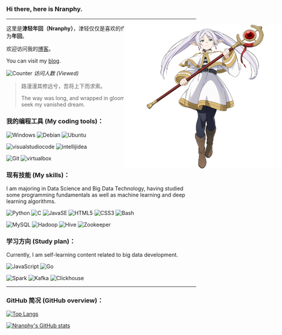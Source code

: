 ### Hi there, here is Nranphy.

* * *

<a href="https://github.com/Nranphy">
    <img src="./imgs/フリーレン.png" 
    style="position: absolute; right: 0px; width: 30em; height: auto;"
    align="right"
    style="width: 25em; height: auto;">
</a>

这里是**津轻年回（Nranphy）**，津轻仅仅是喜欢的作家的故乡，你可以直接称呼我为**年回**。

欢迎访问我的[博客](https://blog.nranp.com)。

You can visit my [blog](https://blog.nranp.com).

<img
src="https://count.getloli.com/get/@Nranphy?theme=rule34"
alt="Counter"
style="width: 18em; height: auto;">
*访问人数 (Viewed)*

> 路漫漫其修远兮，吾将上下而求索。
> 
> The way was long, and wrapped in gloom did seem,
> As I urged on to seek my vanished dream.

### 我的编程工具 (My coding tools)：

![Windows](https://img.shields.io/badge/-Windows-0078D6?style=flat-square&logo=Windows&logoColor=fff) ![Debian](https://img.shields.io/badge/-Debian-A81D33?style=flat-square&logo=Debian&logoColor=fff) ![Ubuntu](https://img.shields.io/badge/-Ubuntu-E95420?style=flat-square&logo=Ubuntu&logoColor=fff)

![visualstudiocode](https://img.shields.io/badge/-VSCode-007ACC?style=flat-square&logo=visualstudiocode&logoColor=fff) ![intellijidea](https://img.shields.io/badge/-IJ_IDEA-000?style=flat-square&logo=intellijidea&logoColor=fff)

![Git](https://img.shields.io/badge/-Git-F05032?style=flat-square&logo=git&logoColor=fff) ![virtualbox](https://img.shields.io/badge/-VirtualBox-183A61?style=flat-square&logo=virtualbox&logoColor=fff)

### 现有技能 (My skills)：

I am majoring in Data Science and Big Data Technology, having studied some programming fundamentals as well as machine learning and deep learning algorithms.

![Python](https://img.shields.io/badge/-Python-3776AB?style=flat-square&logo=Python&logoColor=fff) ![C](https://img.shields.io/badge/-C-A8B9CC?style=flat-square&logo=C&logoColor=fff) ![JavaSE](https://img.shields.io/badge/-JavaSE-orange?style=flat-square&logo=Oracle&logoColor=fff) ![HTML5](https://img.shields.io/badge/-HTML5-E34F26?style=flat-square&logo=HTML5&logoColor=fff) ![CSS3](https://img.shields.io/badge/-CSS3-1572B6?style=flat-square&logo=CSS3&logoColor=fff) ![Bash](https://img.shields.io/badge/-GNUBash-4EAA25?style=flat-square&logo=GNUBash&logoColor=fff)

![MySQL](https://img.shields.io/badge/-MySQL-4479A1?style=flat-square&logo=MySQL&logoColor=fff) ![Hadoop](https://img.shields.io/badge/-Hadoop-66CCFF?style=flat-square&logo=ApacheHadoop&logoColor=000) ![Hive](https://img.shields.io/badge/-Hive-FDEE21?style=flat-square&logo=ApacheHive&logoColor=000) ![Zookeeper](https://img.shields.io/badge/-Zookeeper-4b7835?style=flat-square&logo=Apache&logoColor=fff)

### 学习方向 (Study plan)：

Currently, I am self-learning content related to big data development.

![JavaScript](https://img.shields.io/badge/-JavaScript-F7DF1E?style=flat-square&logo=JavaScript&logoColor=000)  ![Go](https://img.shields.io/badge/-Go-00ADD8?style=flat-square&logo=Go&logoColor=fff)

![Spark](https://img.shields.io/badge/-Spark-E25A1C?style=flat-square&logo=ApacheSpark&logoColor=fff) ![Kafka](https://img.shields.io/badge/-Kafka-231F20?style=flat-square&logo=ApacheKafka&logoColor=fff) ![Clickhouse](https://img.shields.io/badge/-Clickhouse-efcf3a?style=flat-square&logo=Apache&logoColor=000)

* * *

### GitHub 简况 (GitHub overview)：

[![Top Langs](https://github-readme-stats.vercel.app/api/top-langs/?username=Nranphy&theme=tokyonight)](https://github.com/Nranphy)

[![Nranphy's GitHub stats](https://github-readme-stats.vercel.app/api?username=Nranphy&show_icons=true&theme=tokyonight)](https://github.com/Nranphy)
